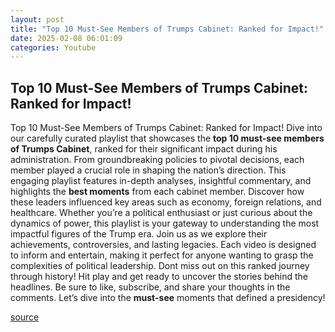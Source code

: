 ```yaml
---
layout: post
title: "Top 10 Must-See Members of Trumps Cabinet: Ranked for Impact!"
date: 2025-02-08 06:01:09
categories: Youtube
---
```


## Top 10 Must-See Members of Trumps Cabinet: Ranked for Impact!

Top 10 Must-See Members of Trumps Cabinet: Ranked for Impact!
Dive into our carefully curated playlist that showcases the **top 10 must-see members of Trumps Cabinet**, ranked for their significant impact during his administration. From groundbreaking policies to pivotal decisions, each member played a crucial role in shaping the nation’s direction.
This engaging playlist features in-depth analyses, insightful commentary, and highlights the **best moments** from each cabinet member. Discover how these leaders influenced key areas such as economy, foreign relations, and healthcare. Whether you’re a political enthusiast or just curious about the dynamics of power, this playlist is your gateway to understanding the most impactful figures of the Trump era.
Join us as we explore their achievements, controversies, and lasting legacies. Each video is designed to inform and entertain, making it perfect for anyone wanting to grasp the complexities of political leadership. 
Dont miss out on this ranked journey through history! Hit play and get ready to uncover the stories behind the headlines. Be sure to like, subscribe, and share your thoughts in the comments. Let’s dive into the **must-see** moments that defined a presidency!

[source](https://www.youtube.com/playlist?list=PLcvMTWktND1yvSdmQCALDjnaEX39bBPUo)